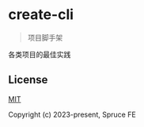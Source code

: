 # create-cli

> 项目脚手架

各类项目的最佳实践

## License

[MIT](https://opensource.org/licenses/MIT)

Copyright (c) 2023-present, Spruce FE
